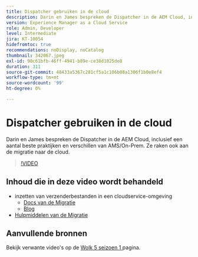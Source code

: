 ```yaml
---
title: Dispatcher gebruiken in de cloud
description: Darin en James bespreken de Dispatcher in de AEM Cloud, inclusief een aantal beste praktijken en verschillen van AMS/On-Prem. Ze raken ook aan de migratie naar de cloud.
version: Experience Manager as a Cloud Service
role: Admin, Developer
level: Intermediate
jira: KT-10054
hidefromtoc: true
recommendations: noDisplay, noCatalog
thumbnail: 342067.jpeg
exl-id: 90c61bfb-46ff-4941-b89e-ce38d1025de8
duration: 311
source-git-commit: 48433a5367c281cf5a1c106b08a1306f1b0e8ef4
workflow-type: tm+mt
source-wordcount: '99'
ht-degree: 0%

---
```



# Dispatcher gebruiken in de cloud

Darin en James bespreken de Dispatcher in de AEM Cloud, inclusief een aantal beste praktijken en verschillen van AMS/On-Prem. Ze raken ook aan de migratie naar de cloud.

>[!VIDEO](https://video.tv.adobe.com/v/3448381?quality=12&learn=on&captions=dut)

## Inhoud die in deze video wordt behandeld

+ inzetten van verzenderbestanden in een cloudservice-omgeving
   + [ Docs van de Migratie ](https://experienceleague.adobe.com/docs/experience-manager-cloud-manager/using/getting-started/dispatcher-configurations.html?lang=nl-NL)
   + [ Blog ](https://medium.com/adobetech/migrating-a-dispatcher-configuration-from-managed-services-to-aem-as-a-cloud-service-fa8a80d242ee)
+ [ Hulpmiddelen van de Migratie ](https://github.com/adobe/aio-cli-plugin-aem-cloud-service-migration)

## Aanvullende bronnen

Bekijk verwante video&#39;s op de [ Wolk 5 seizoen 1 ](cloud5-season-1.md) pagina.
